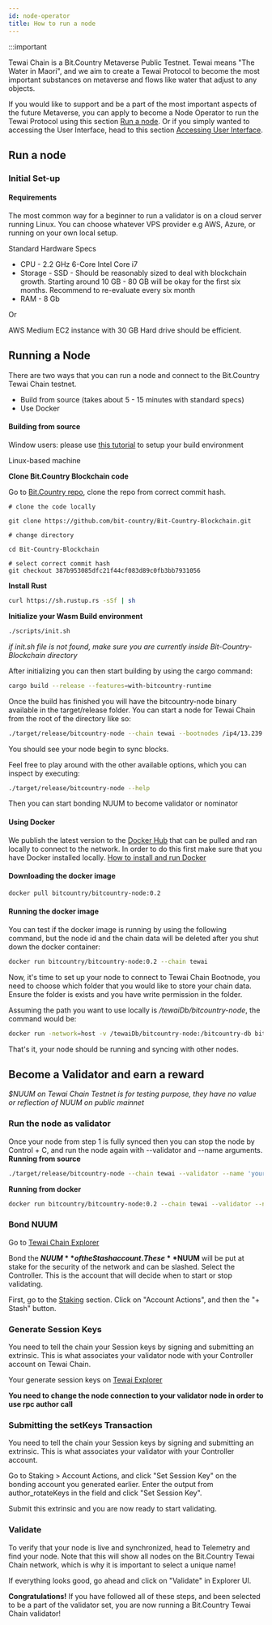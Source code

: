 ```yaml
---
id: node-operator
title: How to run a node
---
```


:::important

Tewai Chain is a Bit.Country Metaverse Public Testnet. Tewai means "The Water in Maori", and we aim to create a Tewai Protocol to become the most important substances on metaverse and flows like water that adjust to any objects.

If you would like to support and be a part of the most important aspects of the future Metaverse, you can apply to become a Node Operator to run the Tewai Protocol using this section [Run a node](node-operator#run-a-node). Or if you simply wanted to accessing the User Interface, head to this section [Accessing User Interface](node-operator#ui).

## Run a node

### Initial Set-up

#### **Requirements**
The most common way for a beginner to run a validator is on a cloud server running Linux. You can choose whatever VPS provider e.g AWS, Azure, or running on your own local setup.

Standard Hardware Specs

* CPU - 2.2 GHz 6-Core Intel Core i7
* Storage - SSD - Should be reasonably sized to deal with blockchain growth. Starting around 10 GB - 80 GB will be okay for the first six months. Recommend to re-evaluate every six month
* RAM - 8 Gb

Or 

AWS Medium EC2 instance with 30 GB Hard drive should be efficient.

## **Running a Node**

There are two ways that you can run a node and connect to the Bit.Country Tewai Chain testnet. 

* Build from source (takes about 5 - 15 minutes with standard specs)
* Use Docker

#### **Building from source**

Window users: please use [this tutorial](https://substrate.dev/docs/en/knowledgebase/getting-started/windows-users) to setup your build environment 

Linux-based machine

**Clone Bit.Country Blockchain code**

Go to [Bit.Country repo](https://github.com/bit-country/Bit-Country-Blockchain), clone the repo from correct commit hash.

``` git
# clone the code locally

git clone https://github.com/bit-country/Bit-Country-Blockchain.git

# change directory

cd Bit-Country-Blockchain

# select correct commit hash
git checkout 387b953085dfc21f44cf083d89c0fb3bb7931056
```

**Install Rust**
```bash
curl https://sh.rustup.rs -sSf | sh
```

**Initialize your Wasm Build environment**
```bash
./scripts/init.sh
```
*if init.sh file is not found, make sure you are currently inside Bit-Country-Blockchain directory*

After initializing you can then start building by using the cargo command:

```sh
cargo build --release --features=with-bitcountry-runtime
```

Once the build has finished you will have the bitcountry-node binary available in the target/release folder. You can start a node for Tewai Chain from the root of the directory like so:

```sh
./target/release/bitcountry-node --chain tewai --bootnodes /ip4/13.239.118.231/tcp/30344/p2p/12D3KooWED5HGA9fKcS1ifHeZ1KeShk2SnH6euwC1nnMAj1zUF4A
```
You should see your node begin to sync blocks.

Feel free to play around with the other available options, which you can inspect by executing:
```sh
./target/release/bitcountry-node --help
```

Then you can start bonding NUUM to become validator or nominator

#### **Using Docker**

We publish the latest version to the [Docker Hub](https://hub.docker.com/repository/docker/bitcountry/bitcountry-node/tags?page=1&ordering=last_updated) that can be pulled and ran locally to connect to the network. In order to do this first make sure that you have Docker installed locally. [How to install and run Docker](https://docs.docker.com/engine/install/)

#### Downloading the docker image
```sh
docker pull bitcountry/bitcountry-node:0.2
```

#### Running the docker image
You can test if the docker image is running by using the following command, but the node id
and the chain data will be deleted after you shut down the docker container:
```sh
docker run bitcountry/bitcountry-node:0.2 --chain tewai
```

Now, it's time to set up your node to connect to Tewai Chain Bootnode, you need to choose which folder that you would like to store your chain data. Ensure the folder is exists and you have write permission in the folder.

Assuming the path you want to use locally is */tewaiDb/bitcountry-node*, 
the command would be:
```sh
docker run -network=host -v /tewaiDb/bitcountry-node:/bitcountry-db bitcountry/bitcountry-node:0.2 -d /bitcountry-db --chain tewai --bootnodes /ip4/13.239.118.231/tcp/30344/p2p/12D3KooWED5HGA9fKcS1ifHeZ1KeShk2SnH6euwC1nnMAj1zUF4A
```

That's it, your node should be running and syncing with other nodes.

## **Become a Validator and earn a reward**

*$NUUM on Tewai Chain Testnet is for testing purpose, they have no value or reflection of NUUM on public mainnet*

### Run the node as validator

Once your node from step 1 is fully synced then you can stop the node by Control + C, and run the node again with --validator and --name arguments.
**Running from source**

```sh
./target/release/bitcountry-node --chain tewai --validator --name 'your node name' --bootnodes /ip4/13.239.118.231/tcp/30344/p2p/12D3KooWED5HGA9fKcS1ifHeZ1KeShk2SnH6euwC1nnMAj1zUF4A
```
**Running from docker**

```sh
docker run bitcountry/bitcountry-node:0.2 --chain tewai --validator --name 'your node name' --bootnodes /ip4/13.239.118.231/tcp/30344/p2p/12D3KooWED5HGA9fKcS1ifHeZ1KeShk2SnH6euwC1nnMAj1zUF4A
```

### Bond NUUM

Go to [Tewai Chain Explorer](https://polkadot.js.org/apps/?rpc=wss%3A%2F%2Ftewai-node.bit.country#/explorer/node)

Bond the **$NUUM** of the Stash account. These **$NUUM** will be put at stake for the security of the network and can be slashed.
Select the Controller. This is the account that will decide when to start or stop validating.

First, go to the [Staking](https://polkadot.js.org/apps/?rpc=wss%3A%2F%2Ftewai-node.bit.country#/staking) section. Click on "Account Actions", and then the "+ Stash" button.

### Generate Session Keys

You need to tell the chain your Session keys by signing and submitting an extrinsic. This is what associates your validator node with your Controller account on Tewai Chain.

Your generate session keys on [Tewai Explorer](https://explorer.bit.country/apps/?rpc=wss%3A%2F%2Ftewai-node.bit.country#/rpc)

**You need to change the node connection to your validator node in order to use rpc author call**

### Submitting the setKeys Transaction

You need to tell the chain your Session keys by signing and submitting an extrinsic. This is what associates your validator with your Controller account.

Go to Staking > Account Actions, and click "Set Session Key" on the bonding account you generated earlier. Enter the output from author_rotateKeys in the field and click "Set Session Key".

Submit this extrinsic and you are now ready to start validating.

### Validate

To verify that your node is live and synchronized, head to Telemetry and find your node. Note that this will show all nodes on the Bit.Country Tewai Chain network, which is why it is important to select a unique name!

If everything looks good, go ahead and click on "Validate" in Explorer UI.

**Congratulations!** If you have followed all of these steps, and been selected to be a part of the validator set, you are now running a Bit.Country Tewai Chain validator!


